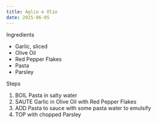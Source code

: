 ```yaml
---
title: Aglio e Olio
date: 2025-06-05
---
```

Ingredients
- Garlic, sliced
- Olive Oil
- Red Pepper Flakes
- Pasta
- Parsley

Steps
1. BOIL Pasta in salty water
2. SAUTE Garlic in Olive Oil with Red Pepper Flakes
3. ADD Pasta to sauce with some pasta water to emulsify
4. TOP with chopped Parsley
